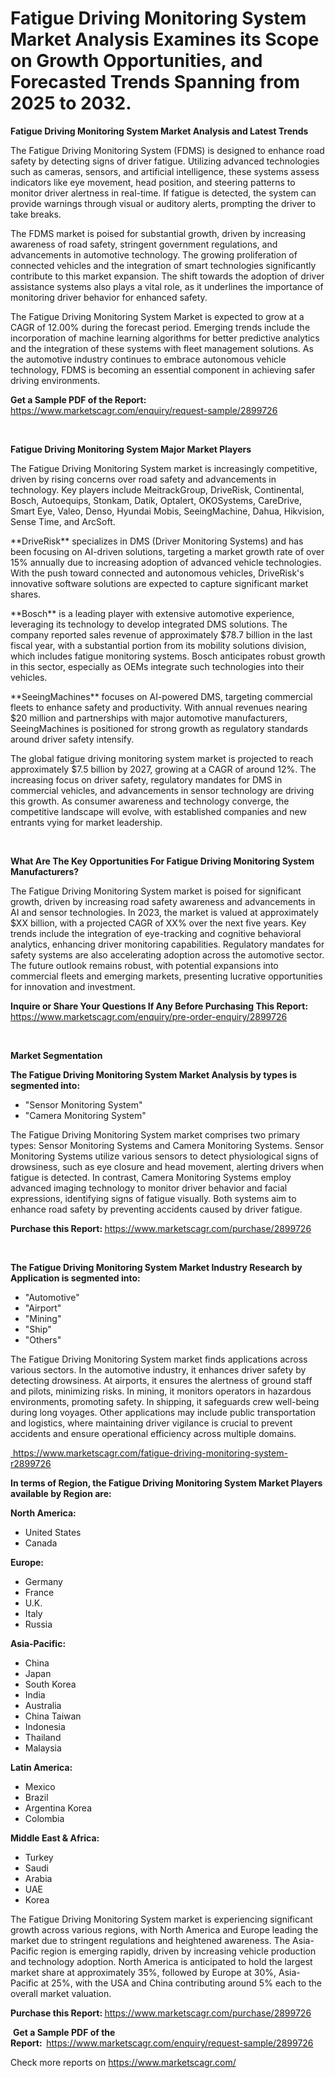 <p><h1>Fatigue Driving Monitoring System Market Analysis Examines its Scope on Growth Opportunities, and Forecasted Trends Spanning from 2025 to 2032.</h1></p><p><strong>Fatigue Driving Monitoring System Market Analysis and Latest Trends</strong></p>
<p><p>The Fatigue Driving Monitoring System (FDMS) is designed to enhance road safety by detecting signs of driver fatigue. Utilizing advanced technologies such as cameras, sensors, and artificial intelligence, these systems assess indicators like eye movement, head position, and steering patterns to monitor driver alertness in real-time. If fatigue is detected, the system can provide warnings through visual or auditory alerts, prompting the driver to take breaks.</p><p>The FDMS market is poised for substantial growth, driven by increasing awareness of road safety, stringent government regulations, and advancements in automotive technology. The growing proliferation of connected vehicles and the integration of smart technologies significantly contribute to this market expansion. The shift towards the adoption of driver assistance systems also plays a vital role, as it underlines the importance of monitoring driver behavior for enhanced safety.</p><p>The Fatigue Driving Monitoring System Market is expected to grow at a CAGR of 12.00% during the forecast period. Emerging trends include the incorporation of machine learning algorithms for better predictive analytics and the integration of these systems with fleet management solutions. As the automotive industry continues to embrace autonomous vehicle technology, FDMS is becoming an essential component in achieving safer driving environments.</p></p>
<p><strong>Get a Sample PDF of the Report:&nbsp;</strong> <a href="https://www.marketscagr.com/enquiry/request-sample/2899726?utm_campaign=2482&utm_medium=2&utm_source=Github&utm_content=ia&utm_term=16032025&utm_id=fatigue-driving-monitoring-system">https://www.marketscagr.com/enquiry/request-sample/2899726</a></p>
<p>&nbsp;</p>
<p><strong>Fatigue Driving Monitoring System Major Market Players</strong></p>
<p><p>The Fatigue Driving Monitoring System market is increasingly competitive, driven by rising concerns over road safety and advancements in technology. Key players include MeitrackGroup, DriveRisk, Continental, Bosch, Autoequips, Stonkam, Datik, Optalert, OKOSystems, CareDrive, Smart Eye, Valeo, Denso, Hyundai Mobis, SeeingMachine, Dahua, Hikvision, Sense Time, and ArcSoft.</p><p>**DriveRisk** specializes in DMS (Driver Monitoring Systems) and has been focusing on AI-driven solutions, targeting a market growth rate of over 15% annually due to increasing adoption of advanced vehicle technologies. With the push toward connected and autonomous vehicles, DriveRisk's innovative software solutions are expected to capture significant market shares.</p><p>**Bosch** is a leading player with extensive automotive experience, leveraging its technology to develop integrated DMS solutions. The company reported sales revenue of approximately $78.7 billion in the last fiscal year, with a substantial portion from its mobility solutions division, which includes fatigue monitoring systems. Bosch anticipates robust growth in this sector, especially as OEMs integrate such technologies into their vehicles.</p><p>**SeeingMachines** focuses on AI-powered DMS, targeting commercial fleets to enhance safety and productivity. With annual revenues nearing $20 million and partnerships with major automotive manufacturers, SeeingMachines is positioned for strong growth as regulatory standards around driver safety intensify.</p><p>The global fatigue driving monitoring system market is projected to reach approximately $7.5 billion by 2027, growing at a CAGR of around 12%. The increasing focus on driver safety, regulatory mandates for DMS in commercial vehicles, and advancements in sensor technology are driving this growth. As consumer awareness and technology converge, the competitive landscape will evolve, with established companies and new entrants vying for market leadership.</p></p>
<p>&nbsp;</p>
<p><strong>What Are The Key Opportunities For Fatigue Driving Monitoring System Manufacturers?</strong></p>
<p><p>The Fatigue Driving Monitoring System market is poised for significant growth, driven by increasing road safety awareness and advancements in AI and sensor technologies. In 2023, the market is valued at approximately $XX billion, with a projected CAGR of XX% over the next five years. Key trends include the integration of eye-tracking and cognitive behavioral analytics, enhancing driver monitoring capabilities. Regulatory mandates for safety systems are also accelerating adoption across the automotive sector. The future outlook remains robust, with potential expansions into commercial fleets and emerging markets, presenting lucrative opportunities for innovation and investment.</p></p>
<p><strong>Inquire or Share Your Questions If Any Before Purchasing This Report:</strong> <a href="https://www.marketscagr.com/enquiry/pre-order-enquiry/2899726?utm_campaign=2482&utm_medium=2&utm_source=Github&utm_content=ia&utm_term=16032025&utm_id=fatigue-driving-monitoring-system">https://www.marketscagr.com/enquiry/pre-order-enquiry/2899726</a></p>
<p>&nbsp;</p>
<p><strong>Market Segmentation</strong></p>
<p><strong>The Fatigue Driving Monitoring System Market Analysis by types is segmented into:</strong></p>
<p><ul><li>"Sensor Monitoring System"</li><li>"Camera Monitoring System"</li></ul></p>
<p><p>The Fatigue Driving Monitoring System market comprises two primary types: Sensor Monitoring Systems and Camera Monitoring Systems. Sensor Monitoring Systems utilize various sensors to detect physiological signs of drowsiness, such as eye closure and head movement, alerting drivers when fatigue is detected. In contrast, Camera Monitoring Systems employ advanced imaging technology to monitor driver behavior and facial expressions, identifying signs of fatigue visually. Both systems aim to enhance road safety by preventing accidents caused by driver fatigue.</p></p>
<p><strong>Purchase this Report:&nbsp;</strong><a href="https://www.marketscagr.com/purchase/2899726?utm_campaign=2482&utm_medium=2&utm_source=Github&utm_content=ia&utm_term=16032025&utm_id=fatigue-driving-monitoring-system">https://www.marketscagr.com/purchase/2899726</a></p>
<p>&nbsp;</p>
<p><strong>The Fatigue Driving Monitoring System Market Industry Research by Application is segmented into:</strong></p>
<p><ul><li>"Automotive"</li><li>"Airport"</li><li>"Mining"</li><li>"Ship"</li><li>"Others"</li></ul></p>
<p><p>The Fatigue Driving Monitoring System market finds applications across various sectors. In the automotive industry, it enhances driver safety by detecting drowsiness. At airports, it ensures the alertness of ground staff and pilots, minimizing risks. In mining, it monitors operators in hazardous environments, promoting safety. In shipping, it safeguards crew well-being during long voyages. Other applications may include public transportation and logistics, where maintaining driver vigilance is crucial to prevent accidents and ensure operational efficiency across multiple domains.</p></p>
<p><a href="https://www.marketscagr.com/fatigue-driving-monitoring-system-r2899726?utm_campaign=2482&utm_medium=2&utm_source=Github&utm_content=ia&utm_term=16032025&utm_id=fatigue-driving-monitoring-system">&nbsp;https://www.marketscagr.com/fatigue-driving-monitoring-system-r2899726</a></p>
<p><strong>In terms of Region, the Fatigue Driving Monitoring System Market Players available by Region are:</strong></p>
<p>
    <p> <strong> North America: </strong>
        <ul>
            <li>United States</li>
            <li>Canada</li>
        </ul>
        </p> 
    <p> <strong> Europe: </strong>
        <ul>
            <li>Germany</li>
            <li>France</li>
            <li>U.K.</li>
            <li>Italy</li>
            <li>Russia</li>
        </ul>
        </p> 
    <p> <strong> Asia-Pacific: </strong>
        <ul>
            <li>China</li>
            <li>Japan</li>
            <li>South Korea</li>
            <li>India</li>
            <li>Australia</li>
            <li>China Taiwan</li>
            <li>Indonesia</li>
            <li>Thailand</li>
            <li>Malaysia</li>
        </ul>
        </p> 
    <p> <strong> Latin America: </strong>
        <ul>
            <li>Mexico</li>
            <li>Brazil</li>
            <li>Argentina Korea</li>
            <li>Colombia</li>
        </ul>
        </p> 
    <p> <strong> Middle East & Africa: </strong>
        <ul>
            <li>Turkey</li>
            <li>Saudi</li>
            <li>Arabia</li>
            <li>UAE</li>
            <li>Korea</li>
        </ul>
    </p>
    </p>
<p><p>The Fatigue Driving Monitoring System market is experiencing significant growth across various regions, with North America and Europe leading the market due to stringent regulations and heightened awareness. The Asia-Pacific region is emerging rapidly, driven by increasing vehicle production and technology adoption. North America is anticipated to hold the largest market share at approximately 35%, followed by Europe at 30%, Asia-Pacific at 25%, with the USA and China contributing around 5% each to the overall market valuation.</p></p>
<p><strong>Purchase this Report: </strong><a href="https://www.marketscagr.com/purchase/2899726?utm_campaign=2482&utm_medium=2&utm_source=Github&utm_content=ia&utm_term=16032025&utm_id=fatigue-driving-monitoring-system">https://www.marketscagr.com/purchase/2899726</a></p>
<p>&nbsp;<strong>Get a Sample PDF of the Report:&nbsp;&nbsp;</strong><a href="https://www.marketscagr.com/enquiry/request-sample/2899726?utm_campaign=2482&utm_medium=2&utm_source=Github&utm_content=ia&utm_term=16032025&utm_id=fatigue-driving-monitoring-system">https://www.marketscagr.com/enquiry/request-sample/2899726</a></p>
<p><strong></strong></p>
<p>Check more reports on <a href="https://www.marketscagr.com/?utm_campaign=2482&utm_medium=2&utm_source=Github&utm_content=ia&utm_term=16032025&utm_id=fatigue-driving-monitoring-system">https://www.marketscagr.com/</a></p>